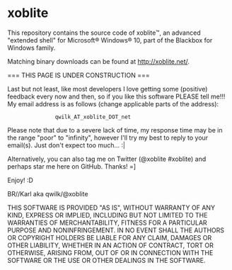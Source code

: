 # xoblite
This repository contains the source code of xoblite™, an advanced "extended shell" for Microsoft® Windows® 10, part of the Blackbox for Windows family.

Matching binary downloads can be found at http://xoblite.net/.

=== THIS PAGE IS UNDER CONSTRUCTION ===

Last but not least, like most developers I love getting some (positive) feedback every now and then, so if you like this software PLEASE tell me!!! My email address is as follows (change applicable parts of the address):

                   qwilk_AT_xoblite_DOT_net
Please note that due to a severe lack of time, my response time may be in the range "poor" to "infinity", however I'll try my best to reply to your email(s). Just don't expect too much... :|

Alternatively, you can also tag me on Twitter (@xoblite #xoblite) and perhaps star me here on GitHub. Thanks! =]

Enjoy! :D

BR//Karl aka qwilk/@xoblite

THIS SOFTWARE IS PROVIDED "AS IS", WITHOUT WARRANTY OF ANY KIND, EXPRESS OR IMPLIED, INCLUDING BUT NOT LIMITED TO THE WARRANTIES OF MERCHANTABILITY, FITNESS FOR A PARTICULAR PURPOSE AND NONINFRINGEMENT. IN NO EVENT SHALL THE AUTHORS OR COPYRIGHT HOLDERS BE LIABLE FOR ANY CLAIM, DAMAGES OR OTHER LIABILITY, WHETHER IN AN ACTION OF CONTRACT, TORT OR OTHERWISE, ARISING FROM, OUT OF OR IN CONNECTION WITH THE SOFTWARE OR THE USE OR OTHER DEALINGS IN THE SOFTWARE.
